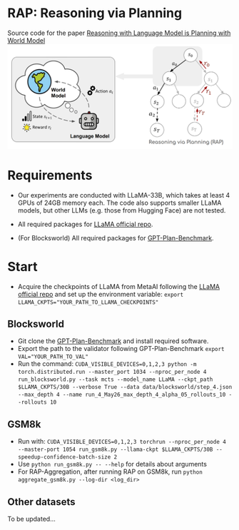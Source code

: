 # RAP: Reasoning via Planning
Source code for the paper [Reasoning with Language Model is Planning with World Model](https://arxiv.org/abs/2305.14992)
![Figure](assets/figure_full.png)

# Requirements

- Our experiments are conducted with LLaMA-33B, which takes at least 4 GPUs of 24GB memory each. The code also supports smaller LLaMA models, but other LLMs (e.g. those from Hugging Face) are not tested.

- All required packages for [LLaMA official repo](https://github.com/facebookresearch/llama).

- (For Blocksworld) All required packages for [GPT-Plan-Benchmark](https://github.com/karthikv792/gpt-plan-benchmark).

# Start
- Acquire the checkpoints of LLaMA from MetaAI following the [LLaMA official repo](https://github.com/facebookresearch/llama) and set up the environment variable: ```export LLAMA_CKPTS="YOUR_PATH_TO_LLAMA_CHECKPOINTS"```

## Blocksworld
- Git clone the [GPT-Plan-Benchmark](https://github.com/karthikv792/gpt-plan-benchmark) and install required software.
- Export the path to the validator following GPT-Plan-Benchmark ```export VAL="YOUR_PATH_TO_VAL"```
- Run the command: ```CUDA_VISIBLE_DEVICES=0,1,2,3 python -m torch.distributed.run --master_port 1034 --nproc_per_node 4 run_blocksworld.py --task mcts --model_name LLaMA --ckpt_path $LLAMA_CKPTS/30B --verbose True --data data/blocksworld/step_4.json --max_depth 4 --name run_4_May26_max_depth_4_alpha_05_rollouts_10 --rollouts 10```

## GSM8k
- Run with: ```CUDA_VISIBLE_DEVICES=0,1,2,3 torchrun --nproc_per_node 4 --master-port 1054 run_gsm8k.py --llama-ckpt $LLAMA_CKPTS/30B --speedup-confidence-batch-size 2```
- Use `python run_gsm8k.py -- --help` for details about arguments
- For RAP-Aggregation, after running RAP on GSM8k, run `python aggregate_gsm8k.py --log-dir <log_dir>`

## Other datasets
To be updated...
